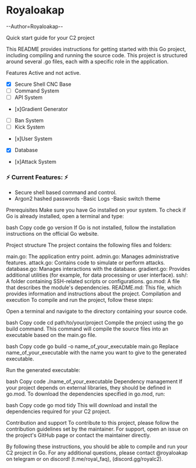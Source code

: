 # Royaloakap
--Author=Royaloakap--

Quick start guide for your C2 project

This README provides instructions for getting started with this Go project, including compiling and running the source code. This project is structured around several .go files, each with a specific role in the application.

Features Active and not active.

- [x] Secure Shell CNC Base
- [ ] Command System
- [ ] API System
- [x]Gradient Generator
- [ ] Ban System
- [ ] Kick System
- [x]User System
- [x] Database
- [x]Attack System

<h3>⚡️ Current Features: ⚡️</h3>

- Secure shell based command and control.
- Argon2 hashed passwords
-Basic Logs
-Basic switch theme




Prerequisites
Make sure you have Go installed on your system. To check if Go is already installed, open a terminal and type:

bash
Copy code
go version
If Go is not installed, follow the installation instructions on the official Go website.

Project structure
The project contains the following files and folders:

main.go: The application entry point.
admin.go: Manages administrative features.
attack.go: Contains code to simulate or perform attacks.
database.go: Manages interactions with the database.
gradient.go: Provides additional utilities (for example, for data processing or user interface).
ssh/: A folder containing SSH-related scripts or configurations.
go.mod: A file that describes the module's dependencies.
README.md: This file, which provides information and instructions about the project.
Compilation and execution
To compile and run the project, follow these steps:

Open a terminal and navigate to the directory containing your source code.

bash
Copy code
cd path/to/your/project
Compile the project using the go build command. This command will compile the source files into an executable based on the main.go file.

bash
Copy code
go build -o name_of_your_executable main.go
Replace name_of_your_executable with the name you want to give to the generated executable.

Run the generated executable:

bash
Copy code
./name_of_your_executable
Dependency management
If your project depends on external libraries, they should be defined in go.mod. To download the dependencies specified in go.mod, run:

bash
Copy code
go mod tidy
This will download and install the dependencies required for your C2 project.

Contribution and support
To contribute to this project, please follow the contribution guidelines set by the maintainer. For support, open an issue on the project's GitHub page or contact the maintainer directly.

By following these instructions, you should be able to compile and run your C2 project in Go. For any additional questions, please contact @royaloakap on telegram or on discord! (t.me/royal_faq), (discord.gg/royalc2).